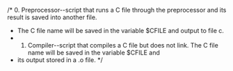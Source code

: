 /* 0. Preprocessor--script that runs a C file through the preprocessor and its result is saved into another file. 
* The C file name will be saved in the variable $CFILE and output to file c.
* 1. Compiler--script that compiles a C file but does not link. The C file name will be saved in the variable $CFILE and 
* its output stored in a .o file.
*/
